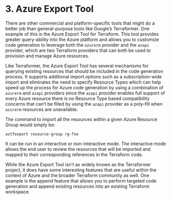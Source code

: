 # 3. Azure Export Tool

There are other commercial and platform-specific tools that might do a better job than general-purpose tools like Google’s Terraformer. One example of this is the Azure Export Tool for Terraform. This tool provides greater query-ability into the Azure platform and allows you to customize code generation to leverage both the `azurerm` provider and the `azapi` provider, which are two Terraform providers that can both be used to provision and manage Azure resources. 

Like Terraformer, the Azure Export Tool has several mechanisms for querying existing resources that should be included in the code generation process. It supports additional import options such as a subscription-wide import and eliminates the need to specify Resource Types which can help speed up the process for Azure code generation by using a combination of `azurerm` and `azapi` providers since the `azapi` provider enables full support of every Azure resource there is no Resource Type based compatibility concerns that can’t be filled by using the `azapi` provider as a poly-fill when `azurerm` resources are unavailable.

The command to import all the resources within a given Azure Resource Group would simply be:

	aztfexport resource-group rg-foo

It can be run in an interactive or non-interactive mode. The interactive mode allows the end user to review the resources that will be imported and mapped to their corresponding references in the Terraform code.

While the Azure Export Tool isn’t as widely known as the Terraformer project, it does have some interesting features that are useful within the context of Azure and the broader Terraform community as well. One example is the append feature that allows you to perform targeted code generation and append existing resources into an existing Terraform workspace.
